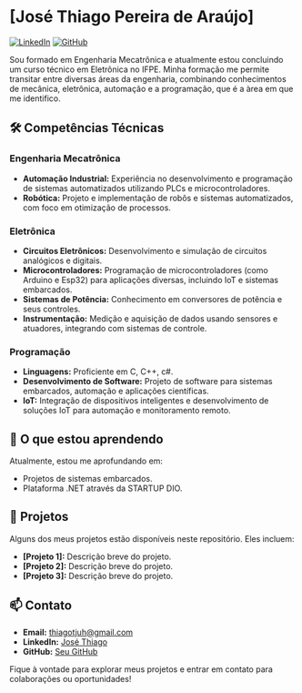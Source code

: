 # [José Thiago Pereira de Araújo]

[![LinkedIn](https://img.shields.io/badge/LinkedIn-Perfil-blue)](https://www.linkedin.com/in/seu-perfil)
[![GitHub](https://img.shields.io/badge/GitHub-Portfólio-lightgrey)](https://github.com/seu-usuario)

Sou formado em Engenharia Mecatrônica e atualmente estou concluindo um curso técnico em Eletrônica no IFPE. Minha formação me permite transitar entre diversas áreas da engenharia, combinando conhecimentos de mecânica, eletrônica, automação e a programação, que é a àrea em que me identifico. 

## 🛠️ Competências Técnicas

### Engenharia Mecatrônica
- **Automação Industrial:** Experiência no desenvolvimento e programação de sistemas automatizados utilizando PLCs e microcontroladores.
- **Robótica:** Projeto e implementação de robôs e sistemas automatizados, com foco em otimização de processos.

### Eletrônica
- **Circuitos Eletrônicos:** Desenvolvimento e simulação de circuitos analógicos e digitais.
- **Microcontroladores:** Programação de microcontroladores (como Arduino e Esp32) para aplicações diversas, incluindo IoT e sistemas embarcados.
- **Sistemas de Potência:** Conhecimento em conversores de potência e seus controles.
- **Instrumentação:** Medição e aquisição de dados usando sensores e atuadores, integrando com sistemas de controle.

### Programação
- **Linguagens:** Proficiente em C, C++, c#.
- **Desenvolvimento de Software:** Projeto de software para sistemas embarcados, automação e aplicações científicas.
- **IoT:** Integração de dispositivos inteligentes e desenvolvimento de soluções IoT para automação e monitoramento remoto.

## 🌱 O que estou aprendendo
Atualmente, estou me aprofundando em:
- Projetos de sistemas embarcados.
- Plataforma .NET através da STARTUP DIO.

## 💼 Projetos
Alguns dos meus projetos estão disponíveis neste repositório. Eles incluem:
- **[Projeto 1]:** Descrição breve do projeto.
- **[Projeto 2]:** Descrição breve do projeto.
- **[Projeto 3]:** Descrição breve do projeto.

## 📫 Contato
- **Email:** [thiagotjuh@gmail.com](thiagotjuh@gmail.com)
- **LinkedIn:** [José Thiago](https://www.linkedin.com/in/josé-thiago-4017951a8/)
- **GitHub:** [Seu GitHub](https://github.com/seu-usuario)

Fique à vontade para explorar meus projetos e entrar em contato para colaborações ou oportunidades!
